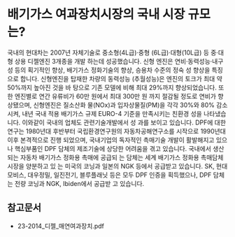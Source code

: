 # 배기가스 여과장치시장의 국내 시장 규모는?

국내의 현대차는 2007년 자체기술로 중소형(4L급)·중형
(6L급)·대형(10L급) 등 중·대형 상용 디젤엔진 3개종을 개발
하는데 성공했습니다. 신형 엔진은 연비·동력성능·내구성 등의
획기적인 향상, 배기가스 정화기술의 향상, 승용차 수준의 정숙
성 향상을 특징으로 합니다. 신형엔진을 탑재한 차량의 동력성능
(추월성능)은 엔진의 토크가 최대 약 50%까지 높아진 것을 바
탕으로 기존 모델에 비해 최대 29%까지 향상되었습니다.
또한 엔진별로 연간 유류비가 60만 원에서 최대 300만 원
까지 절감될 정도로 연비가 향상됐으며, 신형엔진은 질소산화
물(NOx)과 입자상물질(PM)을 각각 30%와 80% 감소시켜, 내년
국내 적용 배기가스 규제 EURO-4 기준을 만족시키는 친환경
성을 나타냈습니다. 이와같이 국내의 업체도 관련기술개발에서 성
과를 보이고 있습니다.
DPF에 대한 연구는 1980년대 후반부터 국립환경연구원의
자동차공해연구소를 시작으로 1990년대 이후 본격적으로 진행
되었으며, 국내기업의 독자적인 촉매기술 개발이 활발해지고
있으나 핵심부품인 DPF 담체의 제조기술에 상당한 어려움을
겪고 있습니다.
국내에서 생산되는 자동차 배기가스 정화용 촉매에 공급되
는 담체는 세계 배기가스 정화용 촉매담체 시장을 양분하고 있
는 미국의 코닝과 일본의 NGK 등에서 공급받고 있습니다. SK, 현대
모비스, 대우정밀, 일진전기, 블루플래닛 등은 모두 DPF 인증을
획득했으나, DPF 담체는 전량 코닝과 NGK, Ibiden에서 공급받
고 있습니다. 



## 참고문서
- 23-2014_디젤_매연여과장치.pdf